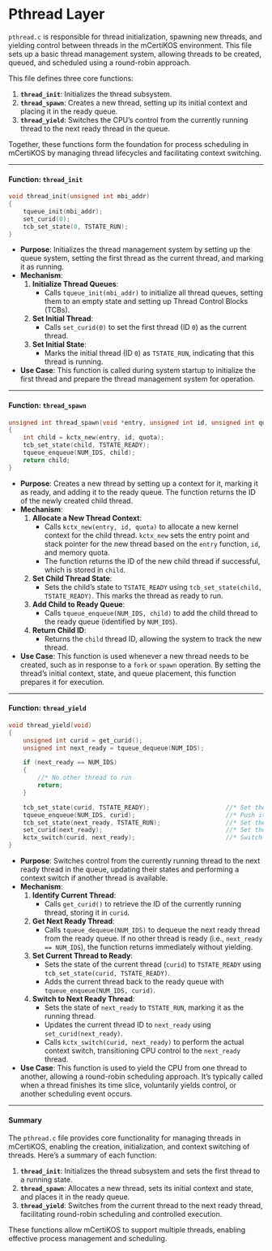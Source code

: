 # Pthread Layer

`pthread.c` is responsible for thread initialization, spawning new threads, and yielding control between threads in the mCertiKOS environment. This file sets up a basic thread management system, allowing threads to be created, queued, and scheduled using a round-robin approach.

This file defines three core functions:

1. **`thread_init`**: Initializes the thread subsystem.
2. **`thread_spawn`**: Creates a new thread, setting up its initial context and placing it in the ready queue.
3. **`thread_yield`**: Switches the CPU’s control from the currently running thread to the next ready thread in the queue.

Together, these functions form the foundation for process scheduling in mCertiKOS by managing thread lifecycles and facilitating context switching.

***

#### Function: `thread_init`

```c
void thread_init(unsigned int mbi_addr)
{
    tqueue_init(mbi_addr);
    set_curid(0);
    tcb_set_state(0, TSTATE_RUN);
}
```

* **Purpose**: Initializes the thread management system by setting up the queue system, setting the first thread as the current thread, and marking it as running.
* **Mechanism**:
  1. **Initialize Thread Queues**:
     * Calls `tqueue_init(mbi_addr)` to initialize all thread queues, setting them to an empty state and setting up Thread Control Blocks (TCBs).
  2. **Set Initial Thread**:
     * Calls `set_curid(0)` to set the first thread (ID `0`) as the current thread.
  3. **Set Initial State**:
     * Marks the initial thread (ID `0`) as `TSTATE_RUN`, indicating that this thread is running.
* **Use Case**: This function is called during system startup to initialize the first thread and prepare the thread management system for operation.

***

#### Function: `thread_spawn`

```c
unsigned int thread_spawn(void *entry, unsigned int id, unsigned int quota)
{
    int child = kctx_new(entry, id, quota);
    tcb_set_state(child, TSTATE_READY);
    tqueue_enqueue(NUM_IDS, child);
    return child;
}
```

* **Purpose**: Creates a new thread by setting up a context for it, marking it as ready, and adding it to the ready queue. The function returns the ID of the newly created child thread.
* **Mechanism**:
  1. **Allocate a New Thread Context**:
     * Calls `kctx_new(entry, id, quota)` to allocate a new kernel context for the child thread. `kctx_new` sets the entry point and stack pointer for the new thread based on the `entry` function, `id`, and memory quota.
     * The function returns the ID of the new child thread if successful, which is stored in `child`.
  2. **Set Child Thread State**:
     * Sets the child’s state to `TSTATE_READY` using `tcb_set_state(child, TSTATE_READY)`. This marks the thread as ready to run.
  3. **Add Child to Ready Queue**:
     * Calls `tqueue_enqueue(NUM_IDS, child)` to add the child thread to the ready queue (identified by `NUM_IDS`).
  4. **Return Child ID**:
     * Returns the `child` thread ID, allowing the system to track the new thread.
* **Use Case**: This function is used whenever a new thread needs to be created, such as in response to a `fork` or `spawn` operation. By setting the thread’s initial context, state, and queue placement, this function prepares it for execution.

***

#### Function: `thread_yield`

```c
void thread_yield(void)
{
    unsigned int curid = get_curid();
    unsigned int next_ready = tqueue_dequeue(NUM_IDS);

    if (next_ready == NUM_IDS)
    {
        //* No other thread to run
        return;
    }

    tcb_set_state(curid, TSTATE_READY);                     //* Set the currently running thread state as ready
    tqueue_enqueue(NUM_IDS, curid);                         //* Push it back to the ready queue
    tcb_set_state(next_ready, TSTATE_RUN);                  //* Set the state of the popped thread as running
    set_curid(next_ready);                                  //* Set the current thread id
    kctx_switch(curid, next_ready);                         //* Switch to the new kernel context
}
```

* **Purpose**: Switches control from the currently running thread to the next ready thread in the queue, updating their states and performing a context switch if another thread is available.
* **Mechanism**:
  1. **Identify Current Thread**:
     * Calls `get_curid()` to retrieve the ID of the currently running thread, storing it in `curid`.
  2. **Get Next Ready Thread**:
     * Calls `tqueue_dequeue(NUM_IDS)` to dequeue the next ready thread from the ready queue. If no other thread is ready (i.e., `next_ready == NUM_IDS`), the function returns immediately without yielding.
  3. **Set Current Thread to Ready**:
     * Sets the state of the current thread (`curid`) to `TSTATE_READY` using `tcb_set_state(curid, TSTATE_READY)`.
     * Adds the current thread back to the ready queue with `tqueue_enqueue(NUM_IDS, curid)`.
  4. **Switch to Next Ready Thread**:
     * Sets the state of `next_ready` to `TSTATE_RUN`, marking it as the running thread.
     * Updates the current thread ID to `next_ready` using `set_curid(next_ready)`.
     * Calls `kctx_switch(curid, next_ready)` to perform the actual context switch, transitioning CPU control to the `next_ready` thread.
* **Use Case**: This function is used to yield the CPU from one thread to another, allowing a round-robin scheduling approach. It’s typically called when a thread finishes its time slice, voluntarily yields control, or another scheduling event occurs.

***

#### Summary

The `pthread.c` file provides core functionality for managing threads in mCertiKOS, enabling the creation, initialization, and context switching of threads. Here’s a summary of each function:

1. **`thread_init`**: Initializes the thread subsystem and sets the first thread to a running state.
2. **`thread_spawn`**: Allocates a new thread, sets its initial context and state, and places it in the ready queue.
3. **`thread_yield`**: Switches from the current thread to the next ready thread, facilitating round-robin scheduling and controlled execution.

These functions allow mCertiKOS to support multiple threads, enabling effective process management and scheduling.
